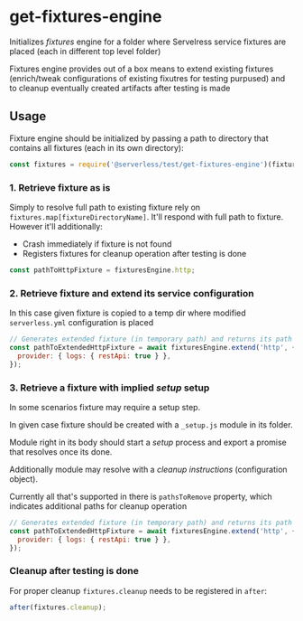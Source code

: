 # get-fixtures-engine

Initializes _fixtures_ engine for a folder where Servelress service fixtures are placed (each in different top level folder)

Fixtures engine provides out of a box means to extend existing fixtures (enrich/tweak configurations of existing fixutres for testing purpused) and to cleanup eventually created artifacts after testing is made

## Usage

Fixture engine should be initialized by passing a path to directory that contains all fixtures (each in its own directory):

```javascript
const fixtures = require('@serverless/test/get-fixtures-engine')(fixturesPath);
```

### 1. Retrieve fixture as is

Simply to resolve full path to existing fixture rely on `fixtures.map[fixtureDirectoryName]`.
It'll respond with full path to fixture. However it'll additionally:

- Crash immediately if fixture is not found
- Registers fixtures for cleanup operation after testing is done

```javascript
const pathToHttpFixture = fixturesEngine.http;
```

### 2. Retrieve fixture and extend its service configuration

In this case given fixture is copied to a temp dir where modified `serverless.yml` configuration is placed

```javascript
// Generates extended fixture (in temporary path) and returns its path
const pathToExtendedHttpFixture = await fixturesEngine.extend('http', {
  provider: { logs: { restApi: true } },
});
```

### 3. Retrieve a fixture with implied _setup_ setup

In some scenarios fixture may require a setup step.

In given case fixture should be created with a `_setup.js` module in its folder.

Module right in its body should start a _setup_ process and export a promise that resolves once its done.

Additionally module may resolve with a _cleanup instructions_ (configuration object).

Currently all that's supported in there is `pathsToRemove` property, which indicates additional paths for cleanup operation

```javascript
// Generates extended fixture (in temporary path) and returns its path
const pathToExtendedHttpFixture = await fixturesEngine.extend('http', {
  provider: { logs: { restApi: true } },
});
```

### Cleanup after testing is done

For proper cleanup `fixtures.cleanup` needs to be registered in `after`:

```javascript
after(fixtures.cleanup);
```
